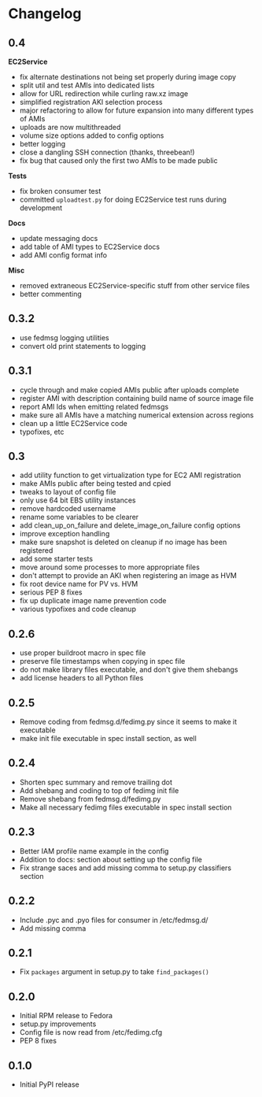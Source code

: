 # Changelog

## 0.4

**EC2Service**
-   fix alternate destinations not being set properly during image copy
-   split util and test AMIs into dedicated lists
-   allow for URL redirection while curling raw.xz image
-   simplified registration AKI selection process
-   major refactoring to allow for future expansion into many different
    types of AMIs
-   uploads are now multithreaded
-   volume size options added to config options
-   better logging
-   close a dangling SSH connection (thanks, threebean!)
-   fix bug that caused only the first two AMIs to be made public

**Tests**
-   fix broken consumer test
-   committed `uploadtest.py` for doing EC2Service test runs during
    development

**Docs**
-   update messaging docs
-   add table of AMI types to EC2Service docs
-   add AMI config format info

**Misc**
-   removed extraneous EC2Service-specific stuff from other service files
-   better commenting

## 0.3.2

-   use fedmsg logging utilities
-   convert old print statements to logging

## 0.3.1

-   cycle through and make copied AMIs public after uploads complete
-   register AMI with description containing build name of source image file
-   report AMI Ids when emitting related fedmsgs
-   make sure all AMIs have a matching numerical extension across regions
-   clean up a little EC2Service code
-   typofixes, etc

## 0.3

-   add utility function to get virtualization type for EC2 AMI registration
-   make AMIs public after being tested and cpied
-   tweaks to layout of config file
-   only use 64 bit EBS utility instances
-   remove hardcoded username
-   rename some variables to be clearer
-   add clean_up_on_failure and delete_image_on_failure config options
-   improve exception handling
-   make sure snapshot is deleted on cleanup if no image has been registered
-   add some starter tests
-   move around some processes to more appropriate files
-   don't attempt to provide an AKI when registering an image as HVM
-   fix root device name for PV vs. HVM
-   serious PEP 8 fixes
-   fix up duplicate image name prevention code
-   various typofixes and code cleanup

## 0.2.6

-   use proper buildroot macro in spec file
-   preserve file timestamps when copying in spec file
-   do not make library files executable, and don't give them shebangs
-   add license headers to all Python files 

## 0.2.5

-   Remove coding from fedmsg.d/fedimg.py since it seems to make it executable
-   make init file executable in spec install section, as well

## 0.2.4

-   Shorten spec summary and remove trailing dot
-   Add shebang and coding to top of fedimg init file
-   Remove shebang from fedmsg.d/fedimg.py
-   Make all necessary fedimg files executable in spec install section

## 0.2.3

-   Better IAM profile name example in the config
-   Addition to docs: section about setting up the config file
-   Fix strange saces and add missing comma to setup.py classifiers section

## 0.2.2

-   Include .pyc and .pyo files for consumer in /etc/fedmsg.d/
-   Add missing comma

## 0.2.1

-   Fix `packages` argument in setup.py to take `find_packages()`

## 0.2.0

-   Initial RPM release to Fedora
-   setup.py improvements
-   Config file is now read from /etc/fedimg.cfg
-   PEP 8 fixes

## 0.1.0

-   Initial PyPI release

